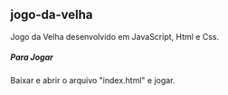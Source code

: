 ## jogo-da-velha  ##

Jogo da Velha desenvolvido em JavaScript, Html e Css.

##### Para Jogar
Baixar e abrir o arquivo "index.html" e jogar.
